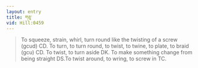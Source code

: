 ```yaml
---
layout: entry
title: གཅུ་
vid: Hill:0459
---
```

> To squeeze, strain, whirl, turn round like the twisting of a screw (gcud) CD. To turn, to turn round, to twist, to twine, to plate, to braid (gcu) CD. To twist, to turn aside DK. To make something change from being straight DS.To twist around, to wring, to screw in TC.
